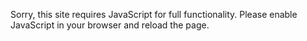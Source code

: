 Sorry, this site requires JavaScript for full functionality. Please enable JavaScript in your browser and reload the page.  